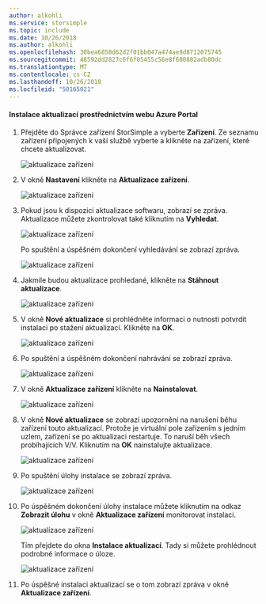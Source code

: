 ```yaml
---
author: alkohli
ms.service: storsimple
ms.topic: include
ms.date: 10/26/2018
ms.author: alkohli
ms.openlocfilehash: 30bea6850d62d2f01bb047a474ae9d8712075745
ms.sourcegitcommit: 48592dd2827c6f6f05455c56e8f600882adb80dc
ms.translationtype: MT
ms.contentlocale: cs-CZ
ms.lasthandoff: 10/26/2018
ms.locfileid: "50165021"
---
```

<!--author=alkohli last changed: 01/18/17 -->

#### <a name="to-install-updates-via-the-azure-portal"></a>Instalace aktualizací prostřednictvím webu Azure Portal

1. Přejděte do Správce zařízení StorSimple a vyberte **Zařízení**. Ze seznamu zařízení připojených k vaší službě vyberte a klikněte na zařízení, které chcete aktualizovat. 

    ![aktualizace zařízení](../includes/media/storsimple-virtual-array-install-update-via-portal-04/azupdate1m.png) 

2. V okně **Nastavení** klikněte na **Aktualizace zařízení**. 

    ![aktualizace zařízení](../includes/media/storsimple-virtual-array-install-update-via-portal-04/azupdate2m.png)  

3. Pokud jsou k dispozici aktualizace softwaru, zobrazí se zpráva. Aktualizace můžete zkontrolovat také kliknutím na **Vyhledat**.

    ![aktualizace zařízení](../includes/media/storsimple-virtual-array-install-update-via-portal-04/azupdate3m1.png)

    Po spuštění a úspěšném dokončení vyhledávání se zobrazí zpráva.

    ![aktualizace zařízení](../includes/media/storsimple-virtual-array-install-update-via-portal-04/azupdate5m.png)

4. Jakmile budou aktualizace prohledané, klikněte na **Stáhnout aktualizace**. 

    ![aktualizace zařízení](../includes/media/storsimple-virtual-array-install-update-via-portal-04/azupdate6m.png)

5. V okně **Nové aktualizace** si prohlédněte informaci o nutnosti potvrdit instalaci po stažení aktualizací. Klikněte na **OK**.

    ![aktualizace zařízení](../includes/media/storsimple-virtual-array-install-update-via-portal-04/azupdate7m.png)

6. Po spuštění a úspěšném dokončení nahrávání se zobrazí zpráva.

     ![aktualizace zařízení](../includes/media/storsimple-virtual-array-install-update-via-portal-04/azupdate8m.png)

5. V okně **Aktualizace zařízení** klikněte na **Nainstalovat**.

     ![aktualizace zařízení](../includes/media/storsimple-virtual-array-install-update-via-portal-04/azupdate11m1.png)   

6. V okně **Nové aktualizace** se zobrazí upozornění na narušení běhu zařízení touto aktualizací. Protože je virtuální pole zařízením s jedním uzlem, zařízení se po aktualizaci restartuje. To naruší běh všech probíhajících V/V. Kliknutím na **OK** nainstalujte aktualizace. 

    ![aktualizace zařízení](../includes/media/storsimple-virtual-array-install-update-via-portal-04/azupdate12m.png) 

7. Po spuštění úlohy instalace se zobrazí zpráva. 

    ![aktualizace zařízení](../includes/media/storsimple-virtual-array-install-update-via-portal-04/azupdate13m.png)

8.  Po úspěšném dokončení úlohy instalace můžete kliknutím na odkaz **Zobrazit úlohu** v okně **Aktualizace zařízení** monitorovat instalaci. 

    ![aktualizace zařízení](../includes/media/storsimple-virtual-array-install-update-via-portal-04/azupdate15m1.png)

    Tím přejdete do okna **Instalace aktualizací**. Tady si můžete prohlédnout podrobné informace o úloze.

    ![aktualizace zařízení](../includes/media/storsimple-virtual-array-install-update-via-portal-04/azupdate16m1.png)

9. Po úspěšné instalaci aktualizací se o tom zobrazí zpráva v okně **Aktualizace zařízení**. 